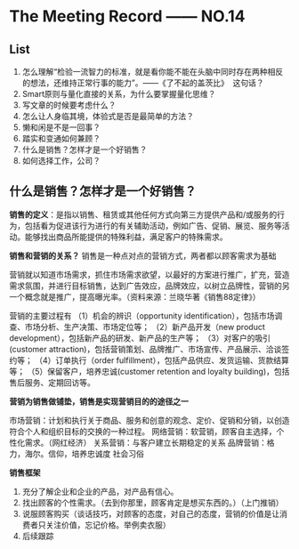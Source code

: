 # The Meeting Record —— NO.14
## List
1. 怎么理解“检验一流智力的标准，就是看你能不能在头脑中同时存在两种相反的想法，还维持正常行事的能力”。——《了不起的盖茨比》  这句话？
2. Smart原则与量化直接的关系，为什么要掌握量化思维？
3. 写文章的时候要考虑什么？
4. 怎么让人身临其境，体验式是否是最简单的方法？
5. 懒和闲是不是一回事？
6. 踏实和变通如何兼顾？
7. 什么是销售？怎样才是一个好销售？
8. 如何选择工作，公司？

## 什么是销售？怎样才是一个好销售？
**销售的定义**：是指以销售、租赁或其他任何方式向第三方提供产品和/或服务的行为，包括看为促进该行为进行的有关辅助活动，例如广告、促销、展览、服务等活动。能够找出商品所能提供的特殊利益，满足客户的特殊需求。

**销售和营销的关系？**
销售是一种点对点的营销方式，两者都以顾客需求为基础

营销就以知道市场需求，抓住市场需求欲望，以最好的方案进行推广，扩充，营造需求氛围，并进行目标销售，达到广告效应，品牌效应，以树立品牌性，营销的另一个概念就是推广，提高曝光率。（资料来源：兰晓华著《销售88定律》）

营销的主要过程有
（1）机会的辨识（opportunity identification），包括市场调查、市场分析、生产决策、市场定位等；
（2）新产品开发（new product development），包括新产品的研发、新产品的生产等；
（3）对客户的吸引(customer attraction)，包括营销策划、品牌推广、市场宣传、产品展示、洽谈签约等；
（4）订单执行（order fulfillment），包括产品供应、发货运输、货款结算等；
（5）保留客户，培养忠诚(customer retention and loyalty building)，包括售后服务、定期回访等。

**营销为销售做铺垫，销售是实现营销目的的途径之一**

市场营销：计划和执行关于商品、服务和创意的观念、定价、促销和分销，以创造符合个人和组织目标的交换的一种过程。
网络营销：软营销，顾客自主选择，个性化需求。（网红经济）
关系营销：与客户建立长期稳定的关系
品牌营销：格力，海尔。信仰，培养忠诚度
社会习俗

**销售框架**

1. 充分了解企业和企业的产品，对产品有信心。
2. 找出顾客的个性需求。（去到你那里，顾客肯定是想买东西的。）（上门推销）
3. 说服顾客购买（谈话技巧，对顾客的态度，对自己的态度，营销的价值是让消费者只关注价值，忘记价格。举例卖衣服）
4. 后续跟踪


